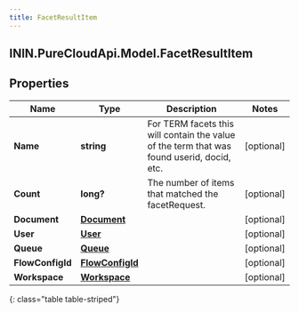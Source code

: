 ```yaml
---
title: FacetResultItem
---
```

## ININ.PureCloudApi.Model.FacetResultItem

## Properties

|Name | Type | Description | Notes|
|------------ | ------------- | ------------- | -------------|
| **Name** | **string** | For TERM facets this will contain the value of the term that was found userid, docid, etc. | [optional] |
| **Count** | **long?** | The number of items that matched the facetRequest. | [optional] |
| **Document** | [**Document**](Document.html) |  | [optional] |
| **User** | [**User**](User.html) |  | [optional] |
| **Queue** | [**Queue**](Queue.html) |  | [optional] |
| **FlowConfigId** | [**FlowConfigId**](FlowConfigId.html) |  | [optional] |
| **Workspace** | [**Workspace**](Workspace.html) |  | [optional] |
{: class="table table-striped"}


